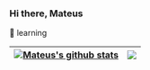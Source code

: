 ### Hi there, Mateus

🌱 learning


|<a href="https://github.com/mateus-de-siqueira/github-readme-stats"><img align="center" src="https://github-readme-stats.vercel.app/api?username=mateus-de-siqueira&show_icons=true&include_all_commits=true&hide_border=true&hide=stars&bg_color=red" alt="Mateus's github stats" /> </a>|<a href="https://github.com/mateus-de-siqueira/github-readme-stats"><img align="center" src="https://github-readme-stats.vercel.app/api/top-langs/?username=mateus-de-siqueira&layout=compact&theme=buefy&hide_border=true" /></a>|
| ------------- | ------------- |

